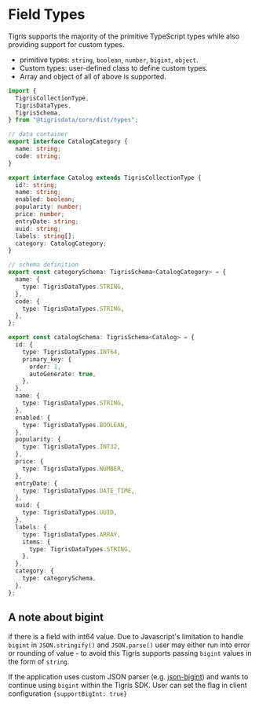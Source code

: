 # Field Types

Tigris supports the majority of the primitive TypeScript types while also
providing support for custom types.

- primitive types: `string`, `boolean`, `number`, `bigint`, `object`.
- Custom types: user-defined class to define custom types.
- Array and object of all of above is supported.

```ts
import {
  TigrisCollectionType,
  TigrisDataTypes,
  TigrisSchema,
} from "@tigrisdata/core/dist/types";

// data container
export interface CatalogCategory {
  name: string;
  code: string;
}

export interface Catalog extends TigrisCollectionType {
  id?: string;
  name: string;
  enabled: boolean;
  popularity: number;
  price: number;
  entryDate: string;
  uuid: string;
  labels: string[];
  category: CatalogCategory;
}

// schema definition
export const categorySchema: TigrisSchema<CatalogCategory> = {
  name: {
    type: TigrisDataTypes.STRING,
  },
  code: {
    type: TigrisDataTypes.STRING,
  },
};

export const catalogSchema: TigrisSchema<Catalog> = {
  id: {
    type: TigrisDataTypes.INT64,
    primary_key: {
      order: 1,
      autoGenerate: true,
    },
  },
  name: {
    type: TigrisDataTypes.STRING,
  },
  enabled: {
    type: TigrisDataTypes.BOOLEAN,
  },
  popularity: {
    type: TigrisDataTypes.INT32,
  },
  price: {
    type: TigrisDataTypes.NUMBER,
  },
  entryDate: {
    type: TigrisDataTypes.DATE_TIME,
  },
  uuid: {
    type: TigrisDataTypes.UUID,
  },
  labels: {
    type: TigrisDataTypes.ARRAY,
    items: {
      type: TigrisDataTypes.STRING,
    },
  },
  category: {
    type: categorySchema,
  },
};
```

## A note about bigint

if there is a field with int64 value. Due to Javascript's limitation
to handle `bigint` in `JSON.stringify()` and `JSON.parse()` user may either
run into error or rounding of value - to avoid this Tigris supports passing
`bigint` values in the form of `string`.

If the application uses custom JSON parser (e.g. [json-bigint](https://github.com/sidorares/json-bigint)) and wants to
continue using `bigint` within the Tigris SDK. User can set the flag in client
configuration `{supportBigInt: true}`
